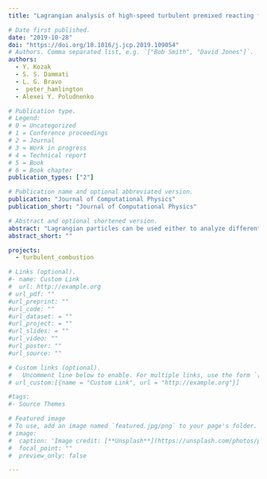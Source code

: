 ```yaml
---
title: "Lagrangian analysis of high-speed turbulent premixed reacting flows: Thermochemical trajectories in hydrogen–air flames"

# Date first published.
date: "2019-10-28"
doi: "https://doi.org/10.1016/j.jcp.2019.109054"
# Authors. Comma separated list, e.g. `["Bob Smith", "David Jones"]`.
authors:
  - Y. Kozak
  - S. S. Dammati
  - L. G. Bravo 
  -  peter_hamlington
  - Alexei Y. Poludnenko

# Publication type.
# Legend:
# 0 = Uncategorized
# 1 = Conference proceedings
# 2 = Journal
# 3 = Work in progress
# 4 = Technical report
# 5 = Book
# 6 = Book chapter
publication_types: ["2"]

# Publication name and optional abbreviated version.
publication: "Journal of Computational Physics"
publication_short: "Journal of Computational Physics"

# Abstract and optional shortened version.
abstract: "Lagrangian particles can be used either to analyze different complex flows, as massless tracers, or to model multiphase flows, as particles with mass. As particles can have arbitrary positions within the computational domain, interpolation of different flow quantities from the Eulerian grid is essential. Low-order centered interpolation schemes generally do not provide a sufficient level of accuracy for many flow configurations of interest. Thus, typically, high-order centered interpolation schemes are utilized. The current study demonstrates that for highly compressible non-reacting and reacting flow regimes, in which discontinuities in the flow field, e.g., shock waves arise, centered interpolation schemes tend to smear the shock and high order schemes also produce numerical oscillations. It is shown that this problem can be remedied by using Weighted- Essentially-Non-Oscillatory (WENO) interpolation schemes. Extensive numerical tests are performed in order to demonstrate this, comparing the performance of WENO-3 and WENO-5 interpolation schemes with a variety of centered interpolation schemes. The first test case involves specially designed steady state two-dimensional vortex flows. For a smooth flow, WENO schemes provide comparable accuracy to other high-order centered schemes. For flow fields with discontinuities, WENO-3 and WENO-5 interpolation schemes can decrease the interpolation error by more than two and three orders of magnitude, respectively, in comparison with centered schemes. Solution accuracy is further studied with a normal shock wave test. It is demonstrated that centered schemes tend to smear the shock, whereas, WENO schemes capture it in a much sharper manner. Moreover, high-order centered schemes tend to oscillate in the vicinity of the discontinuity leading to non- physical results, such as negative absolute pressure values. The same trends are retained for an unsteady three-dimensional spherical blast wave, where the shock is smeared across several grid cells, which is typical for shock-capturing flow solvers. Finally, the benefits of WENO schemes for the Lagrangian-particle tracking analysis of highly compressible reactive flows are explored by comparing various Lagrangian particle trajectories and joint probability density functions (PDFs) for a two-dimensional cellular detonation. The results indicate that high-order centered schemes lead to unphysical results, whereas WENO schemes can provide high-order interpolation that is free of severe numerical oscillations and non-physical artifacts, which is critical for the proper analysis of the flow."
abstract_short: ""

projects:
  - turbulent_combustion

# Links (optional).
#- name: Custom Link
#  url: http://example.org
# url_pdf: ""
#url_preprint: ""
#url_code: ""
#url_dataset: = ""
#url_project: = ""
#url_slides: = ""
#url_video: ""
#url_poster: ""
#url_source: ""

# Custom links (optional).
#   Uncomment line below to enable. For multiple links, use the form `[{...}, {...}, {...}]`.
# url_custom:[{name = "Custom Link", url = "http://example.org"}]

#tags:
#- Source Themes

# Featured image
# To use, add an image named `featured.jpg/png` to your page's folder.
# image:
#  caption: 'Image credit: [**Unsplash**](https://unsplash.com/photos/pLCdAaMFLTE)'
#  focal_point: ""
#  preview_only: false

---
```

